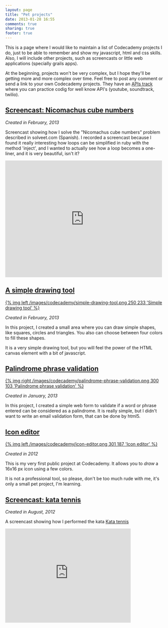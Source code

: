 ```yaml
---
layout: page
title: "Pet projects"
date: 2013-01-28 16:55
comments: true
sharing: true
footer: true
---
```


This is a page where I would like to maintain a list of Codecademy projects I do, just
to be able to remember and show my javascript, html and css skills. Also, I will include
other projects, such as screencasts or little web applications (specially grails apps).

At the beginning, projects won't be very complex, but I hope they'll be getting more
and more complex over time. Feel free to post any comment or send a link to your own
Codecademy projects. They have an [APIs track](www.codecademy.com/tracks/apis) where
you can practice codig for well know API's (youtube, soundtrack, twilio).

## [Screencast: Nicomachus cube numbers](http://vimeo.com/rchavarria/screencast-nicomachus-cube-numbers)

*Created in February, 2013*

Screencast showing how I solve the "Nicomachus cube numbers" problem described in 
solveet.com (Spanish). I recorded a screencast because I found it really interesting how 
loops can be simplified in ruby with the method 'inject', and I wanted to actually see 
how a loop becomes a one-liner, and it is very beautiful, isn't it?

<!-- 500x372 -->
<iframe src="http://player.vimeo.com/video/60433026" width="500" height="372" frameborder="0" webkitAllowFullScreen mozallowfullscreen allowFullScreen></iframe>

## [A simple drawing tool](http://j.mp/V9SP9b)

<!-- 445x416 -->
[{% img left /images/codecademy/simple-drawing-tool.png 250 233 'Simple drawing tool' %}](http://j.mp/V9SP9b)

*Created in February, 2013*

In this project, I created a small area where you can draw simple shapes, like squares,
circles and triangles. You also can choose between four colors to fill these shapes.

It is a very simple drawing tool, but you will feel the power of the HTML canvas element
with a bit of javascript.

## [Palindrome phrase validation](http://j.mp/WwwSM1)

<!-- 599x206 -->
[{% img right /images/codecademy/palindrome-phrase-validation.png 300 103 'Palindrome phrase validation' %}](http://j.mp/WwwSM1)

*Created in January, 2013*

In this project, I created a simple web form to validate if a word or phrase entered 
can be considered as a palindrome. It is really simple, but I didn't want to write an
email validation form, that can be done by html5.

## [Icon editor](http://j.mp/NS39tI)

<!-- 908x562 -->
[{% img left /images/codecademy/icon-editor.png 301 187 'Icon editor' %}](http://j.mp/NS39tI)

*Created in 2012*

This is my very first public project at Codecademy. It allows you to *draw* a 16x16 px
icon using a few colors. 

It is not a professional tool, so please, don't be too much rude with me, it's only a
small pet project, I'm learning.

## [Screencast: kata tennis](http://vimeo.com/rchavarria/screencast-kata-tennis)

*Created in August, 2012*

A screencast showing how I performed the kata [Kata tennis](http://codingdojo.org/cgi-bin/wiki.pl?KataTennis)

<!-- 500x375 -->
<iframe src="http://player.vimeo.com/video/47076178" width="400" height="300" frameborder="0" webkitAllowFullScreen mozallowfullscreen allowFullScreen></iframe>

